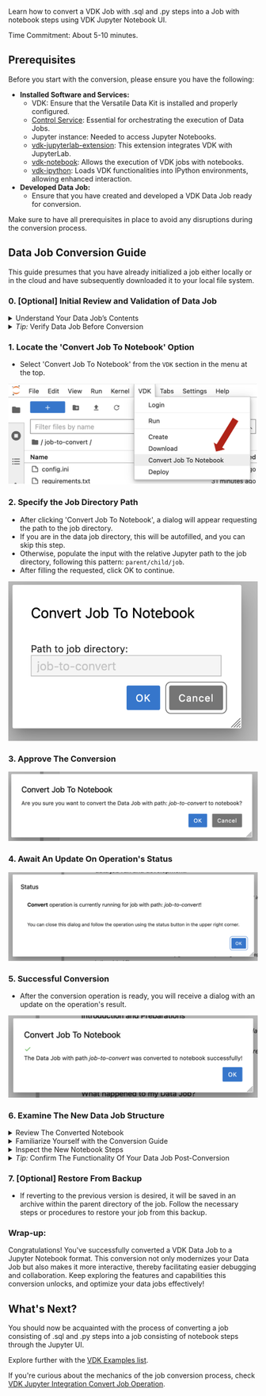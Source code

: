 Learn how to convert a VDK Job with .sql and .py steps into a Job with notebook steps using VDK Jupyter Notebook UI.

Time Commitment: About 5-10 minutes.

## Prerequisites

Before you start with the conversion, please ensure you have the following:

* **Installed Software and Services:**
  - VDK: Ensure that the Versatile Data Kit is installed and properly configured.
  - [Control Service](https://github.com/vmware/versatile-data-kit/wiki/Interfaces#control-service:~:text=Parameterized%20SQL-,Control%20Service,-Job%20Lifecycle%20API): Essential for orchestrating the execution of Data Jobs.
  - Jupyter instance: Needed to access Jupyter Notebooks.
  - [vdk-jupyterlab-extension](https://github.com/vmware/versatile-data-kit/blob/main/projects/vdk-plugins/vdk-jupyter/vdk-jupyterlab-extension/README.md): This extension integrates VDK with JupyterLab.
  - [vdk-notebook](https://github.com/vmware/versatile-data-kit/blob/main/projects/vdk-plugins/vdk-notebook/README.md): Allows the execution of VDK jobs with notebooks.
  - [vdk-ipython](https://github.com/vmware/versatile-data-kit/blob/main/projects/vdk-plugins/vdk-ipython/README.md): Loads VDK functionalities into IPython environments, allowing enhanced interaction.
* **Developed Data Job:**
  - Ensure that you have created and developed a VDK Data Job ready for conversion.

Make sure to have all prerequisites in place to avoid any disruptions during the conversion process.


## Data Job Conversion Guide

This guide presumes that you have already initialized a job either locally or in the cloud and have subsequently downloaded it to your local file system.

### 0. [Optional] Initial Review and Validation of Data Job
<details>
  <summary>Understand Your Data Job’s Contents</summary>

- Navigate to the data job directory to understand the structure and contents better.
- Familiarizing yourself with the VDK steps and the file structure of the Data Job can provide insights into the job’s workflow and help in troubleshooting if needed later.

![VDK Initial Job Directory](images/initial_job_dir.png)
</details>
<details>
  <summary><i>Tip:</i> Verify Data Job Before Conversion</summary>

- Before converting, run the Data Job from the `VDK` section in the menu bar to validate its current functionality. This will help you confirm the conversion's success by comparing the results before and after the conversion.
- Take note of the result. Post-conversion, the job should yield the same result, serving as a validation point.

![VDK Run menu](images/run.png)
</details>

### 1. Locate the 'Convert Job To Notebook' Option

- Select 'Convert Job To Notebook' from the `VDK` section in the menu at the top.

![VDK Convert menu](images/convert.png)

### 2. Specify the Job Directory Path

- After clicking 'Convert Job To Notebook', a dialog will appear requesting the path to the job directory.
- If you are in the data job directory, this will be autofilled, and you can skip this step.
- Otherwise, populate the input with the relative Jupyter path to the job directory, following this pattern: `parent/child/job`.
- After filling the requested, click OK to continue.

![VDK Convert dialog](images/convert_dialog.png)

### 3. Approve The Conversion

![VDK Conversion approval dialog](images/conversion_approval.png)

### 4. Await An Update On Operation's Status

![VDK Conversion status](images/convert_status.png)

### 5. Successful Conversion

- After the conversion operation is ready, you will receive a dialog with an update on the operation's result.

![VDK Result dialog](images/convert_result.png)

### 6. Examine The New Data Job Structure
<details>
  <summary>Review The Converted Notebook</summary>

- Post-conversion, the .sql and .py steps will be replaced with a notebook (.ipynb file).
- The file will be untitled, allowing you to rename it as you prefer.

![VDK Result Data Job Directory](images/result_job_dir.png)
</details>
<details>
  <summary>Familiarize Yourself with the Conversion Guide</summary>

- The notebook will feature a Guide explaining the transformations applied to your Data Job.
- Ensure you familiarize yourself with it. It will be located at the top of the notebook.
- After familiarizing yourself with it, you have the option to delete it.

![VDK Conversion Guide](images/guide.png)
</details>
<details>
  <summary>Inspect the New Notebook Steps</summary>

- Review the new notebook steps to ensure that everything has been converted correctly.

![VDK Notebook Steps](images/notebook_steps.png)
</details>
<details>
  <summary><i>Tip:</i> Confirm The Functionality Of Your Data Job Post-Conversion</summary>

- Navigate to the menu bar at the top and select the `Run` option from the `VDK` section.

![VDK Run menu](images/run.png)

- If you have completed step 0, verify whether the results align.
- Should discrepancies arise, please revisit and manually assess each step for potential issues.
</details>


### 7. [Optional] Restore From Backup

- If reverting to the previous version is desired, it will be saved in an archive within the parent directory of the job. Follow the necessary steps or procedures to restore your job from this backup.

### Wrap-up:

Congratulations!
You've successfully converted a VDK Data Job to a Jupyter Notebook format.
This conversion not only modernizes your Data Job but also makes it more interactive,
thereby facilitating easier debugging and collaboration.
Keep exploring the features and capabilities this conversion unlocks, and optimize your data jobs effectively!


## What's Next?

You should now be acquainted with the process of converting a job consisting of .sql and .py steps into a job consisting of notebook steps through the Jupyter UI.

Explore further with the [VDK Examples list](https://github.com/vmware/versatile-data-kit/wiki/Examples).

If you're curious about the mechanics of the job conversion process, check [VDK Jupyter Integration Convert Job Operation](https://github.com/vmware/versatile-data-kit/wiki/VDK-Jupyter-Integration-Convert-Job-Operation).

